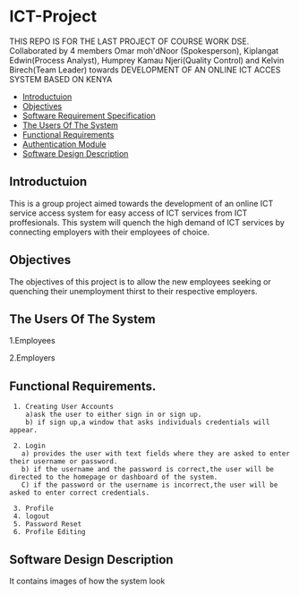 # ICT-Project

THIS REPO IS FOR THE LAST PROJECT OF COURSE WORK DSE. Collaborated by 4 members Omar moh'dNoor (Spokesperson), Kiplangat Edwin(Process Analyst), Humprey Kamau Njeri(Quality Control) and Kelvin Birech(Team Leader) towards DEVELOPMENT OF AN ONLINE ICT ACCES SYSTEM BASED ON KENYA

  - [Introductuion](#introduction)
  - [Objectives](#objectives)
  - [Software Requirement Specification](#software-requirement-specification)
  - [The Users Of The System](#the-users-of-the-system)
  - [Functional Requirements](#functional-requirements)
  - [Authentication Module](#Authentication-Module)
  - [Software Design Description](#software-design-description)

## Introductuion
This is a group project aimed towards the development of an online ICT service access system for easy access of ICT services from ICT proffesionals.
This system will quench the high demand of ICT services by connecting employers with their employees of choice.
## Objectives
The objectives of this project is to allow the new employees seeking or quenching their unemployment thirst to their respective employers.

## The Users Of The System
   1.Employees

   2.Employers

## Functional Requirements.
     1. Creating User Accounts
        a)ask the user to either sign in or sign up.
        b) if sign up,a window that asks individuals credentials will appear.
             
     2. Login
       a) provides the user with text fields where they are asked to enter their username or password.
       b) if the username and the password is correct,the user will be directed to the homepage or dashboard of the system.
       C) if the password or the username is incorrect,the user will be asked to enter correct credentials. 

     3. Profile
     4. logout
     5. Password Reset
     6. Profile Editing

## Software Design Description

It contains images of how the system look
